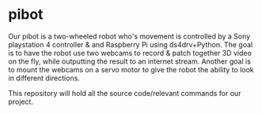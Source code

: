 # pibot

Our pibot is a two-wheeled robot who's movement is controlled by a Sony playstation 4 controller & and Raspberry Pi using ds4drv+Python.
The goal is to have the robot use two webcams to record & patch together 3D video on the fly, while outputting the result to an internet stream.
Another goal is to mount the webcams on a servo motor to give the robot the ability to look in different directions.


This repository will hold all the source code/relevant commands for our project.
